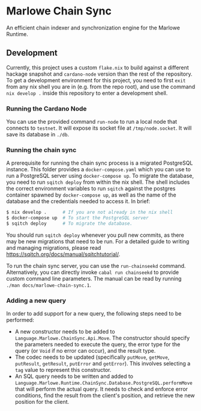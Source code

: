 # Marlowe Chain Sync

An efficient chain indexer and synchronization engine for the Marlowe Runtime.

## Development

Currently, this project uses a custom `flake.nix` to build against a different
hackage snapshot and `cardano-node` version than the rest of the repository. To
get a development environment for this project, you need to first `exit` from
any nix shell you are in (e.g. from the repo root), and use the command
`nix develop .` inside this repository to enter a development shell.

### Running the Cardano Node 

You can use the provided command `run-node` to run a local node that connects
to `testnet`. It will expose its socket file at `/tmp/node.socket`. It will
save its database in `./db`.

### Running the chain sync

A prerequisite for running the chain sync process is a migrated PostgreSQL
instance. This folder provides a `docker-compose.yaml` which you can use to run
a PostgreSQL server using `docker-compose up`. To migrate the database, you
need to run `sqitch deploy` from within the nix shell. The shell includes the
correct environment variables to run `sqitch` against the postgres container
spawned by `docker-compose up`, as well as the name of the database and the
credentials needed to access it. In brief:

```sh
$ nix develop .      # If you are not already in the nix shell
$ docker-compose up  # To start the PostgreSQL server
$ sqitch deploy      # To migrate the database.
```

You should run `sqitch deploy` whenever you pull new commits, as there may be
new migrations that need to be run. For a detailed guide to writing and
managing migrations, please read https://sqitch.org/docs/manual/sqitchtutorial/.

To run the chain sync server, you can use the `run-chainseekd` command.
Alternatively, you can directly invoke `cabal run chainseekd` to provide
custom command line parameters. The manual can be read by running
`./man docs/marlowe-chain-sync.1`.

### Adding a new query

In order to add support for a new query, the following steps need to be
performed:

- A new constructor needs to be added to `Language.Marlowe.ChainSync.Api.Move`.
  The constructor should specify the parameters needed to execute the query,
  the error type for the query (or `Void` if no error can occur), and the
  result type.
- The codec needs to be updated (specifically `putMove`, `getMove`, `putResult`,
  `getResult`, `putError` and `getError`). This involves selecting a `tag`
  value to represent this constructor.
- An SQL query needs to be written and added to
  `Language.Marlowe.Runtime.ChainSync.Database.PostgreSQL.performMove` that
  will perform the actual query. It needs to check and enforce error conditions,
  find the result from the client's position, and retrieve the new position for
  the client.

